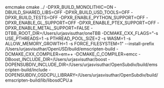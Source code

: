 emcmake cmake ../ -DPXR_BUILD_MONOLITHIC=ON -DBUILD_SHARED_LIBS=OFF -DPXR_BUILD_USD_TOOLS=OFF -DPXR_BUILD_TESTS=OFF -DPXR_ENABLE_PYTHON_SUPPORT=OFF -DPXR_ENABLE_GL_SUPPORT=OFF -DPXR_ENABLE_PTEX_SUPPORT=OFF -DPXR_ENABLE_METAL_SUPPORT=FALSE -DTBB_ROOT_DIR=/Users/urjasvisuthar/oneTBB -DCMAKE_CXX_FLAGS="-s USE_PTHREADS=1 -s PTHREAD_POOL_SIZE=2 -s WASM=1 -s ALLOW_MEMORY_GROWTH=1 -s FORCE_FILESYSTEM=1" --install-prefix /Users/urjasvisuthar/OpenUSD/build/emscripten-build -DCMAKE_CXX_COMPILER=em++ -DCMAKE_C_COMPILER=emcc -DBoost_INCLUDE_DIR=/Users/urjasvisuthar/boost -DOPENSUBDIV_INCLUDE_DIR=/Users/urjasvisuthar/OpenSubdiv/build/emscripten-build/include -DOPENSUBDIV_OSDCPU_LIBRARY=/Users/urjasvisuthar/OpenSubdiv/build/emscripten-build/lib/libosdCPU.a
